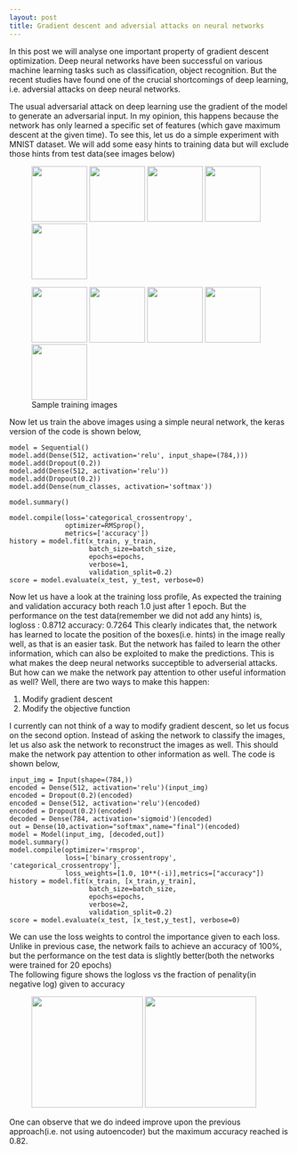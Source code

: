 ```yaml
---
layout: post
title: Gradient descent and adversial attacks on neural networks  
---
```

In this post we will analyse one important property of gradient descent optimization. Deep neural networks have been successful
on various machine learning tasks such as classification, object recognition. But the recent studies have found one of the crucial shortcomings of deep learning, i.e. adversial attacks on deep neural networks. 

The usual adversarial attack on deep learning use the gradient of the model to generate an adversarial input. In my opinion, this happens because the network has only learned a specific set of features (which gave maximum descent at the given time). 
To see this, let us do a simple experiment with MNIST dataset. We will add some easy hints to training data but will exclude those hints from test data(see images below)
<figure class="half">
	<img src="https://sai19.github.io/images/img_0.jpg" height="100" width="100">
	<img src="https://sai19.github.io/images/img_1.jpg" height="100" width="100">
	<img src="https://sai19.github.io/images/img_2.jpg" height="100" width="100">
	<img src="https://sai19.github.io/images/img_3.jpg" height="100" width="100">
	<img src="https://sai19.github.io/images/img_4.jpg" height="100" width="100">
</figure>
<figure class="half">
	<img src="https://sai19.github.io/images/img_5.jpg" height="100" width="100">
	<img src="https://sai19.github.io/images/img_6.jpg" height="100" width="100">
	<img src="https://sai19.github.io/images/img_7.jpg" height="100" width="100">
	<img src="https://sai19.github.io/images/img_8.jpg" height="100" width="100">
	<img src="https://sai19.github.io/images/img_9.jpg" height="100" width="100">
	<figcaption>Sample training images</figcaption>
</figure>

Now let us train the above images using a simple neural network, the keras version of the code is shown below,
```
model = Sequential()
model.add(Dense(512, activation='relu', input_shape=(784,)))
model.add(Dropout(0.2))
model.add(Dense(512, activation='relu'))
model.add(Dropout(0.2))
model.add(Dense(num_classes, activation='softmax'))

model.summary()

model.compile(loss='categorical_crossentropy',
              optimizer=RMSprop(),
              metrics=['accuracy'])
history = model.fit(x_train, y_train,
                    batch_size=batch_size,
                    epochs=epochs,
                    verbose=1,
                    validation_split=0.2)
score = model.evaluate(x_test, y_test, verbose=0)

```
Now let us have a look at the training loss profile, As expected the training and validation accuracy both reach 1.0 just after 
1 epoch. But the performance on the test data(remember we did not add any hints) is,
logloss : 0.8712
accuracy: 0.7264
This clearly indicates that, the network has learned to locate the position of the boxes(i.e. hints) in the image really well, as that is an easier task. But the network has failed to learn the other information, which can also be exploited to 
make the predictions. This is what makes the deep neural networks succeptible to adverserial attacks.
But how can we make the network pay attention to other useful information as well?
Well, there are two ways to make this happen:
1. Modify gradient descent
2. Modify the objective function

I currently can not think of a way to modify gradient descent, so let us focus on the second option. Instead of asking the network to classify the images, let us also ask the network to reconstruct the images as well. This should make the network pay attention to other information as well. The code is shown below,
```
input_img = Input(shape=(784,))
encoded = Dense(512, activation='relu')(input_img)
encoded = Dropout(0.2)(encoded)
encoded = Dense(512, activation='relu')(encoded)
encoded = Dropout(0.2)(encoded)
decoded = Dense(784, activation='sigmoid')(encoded)
out = Dense(10,activation="softmax",name="final")(encoded)
model = Model(input_img, [decoded,out])
model.summary()
model.compile(optimizer='rmsprop', 
              loss=['binary_crossentropy', 'categorical_crossentropy'],
              loss_weights=[1.0, 10**(-i)],metrics=["accuracy"])
history = model.fit(x_train, [x_train,y_train],
                    batch_size=batch_size,
                    epochs=epochs,
                    verbose=2,
                    validation_split=0.2)
score = model.evaluate(x_test, [x_test,y_test], verbose=0)

```
We can use the loss weights to control the importance given to each loss. Unlike in previous case, the network fails to
achieve an accuracy of 100%, but the performance on the test data is slightly better(both the networks were trained for 20 epochs)  
The following figure shows the logloss vs the fraction of penality(in negative log) given to accuracy
<figure class="half">
	<img src="https://sai19.github.io/images/Figure_1.png" height="200" width="200">
	<img src="https://sai19.github.io/images/Figure_2.png" height="200" width="200">
</figure>
One can observe that we do indeed improve upon the previous approach(i.e. not using autoencoder) but the maximum accuracy reached is 0.82. 



